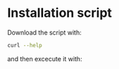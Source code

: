 # Installation script

Download the script with:

```bash
curl --help
```

and then excecute it with:

```bash

```